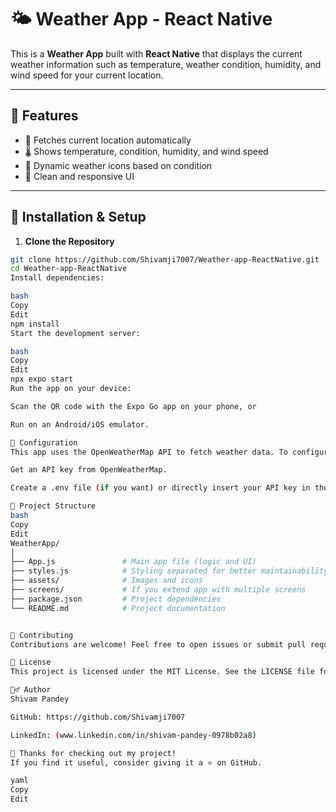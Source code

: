# 🌤️ Weather App - React Native

This is a **Weather App** built with **React Native** that displays the current weather information such as temperature, weather condition, humidity, and wind speed for your current location.

---

## 📱 Features

- 📍 Fetches current location automatically
- 🌡️ Shows temperature, condition, humidity, and wind speed
- 🌄 Dynamic weather icons based on condition
- 🎨 Clean and responsive UI

---

## 🚀 Installation & Setup

1. **Clone the Repository**

```bash
git clone https://github.com/Shivamji7007/Weather-app-ReactNative.git
cd Weather-app-ReactNative
Install dependencies:

bash
Copy
Edit
npm install
Start the development server:

bash
Copy
Edit
npx expo start
Run the app on your device:

Scan the QR code with the Expo Go app on your phone, or

Run on an Android/iOS emulator.

🔧 Configuration
This app uses the OpenWeatherMap API to fetch weather data. To configure:

Get an API key from OpenWeatherMap.

Create a .env file (if you want) or directly insert your API key in the relevant file in the code where API calls are made.

📂 Project Structure
bash
Copy
Edit
WeatherApp/
│
├── App.js               # Main app file (logic and UI)
├── styles.js            # Styling separated for better maintainability
├── assets/              # Images and icons
├── screens/             # If you extend app with multiple screens
├── package.json         # Project dependencies
└── README.md            # Project documentation


🤝 Contributing
Contributions are welcome! Feel free to open issues or submit pull requests.

📄 License
This project is licensed under the MIT License. See the LICENSE file for details.

🙋‍♂️ Author
Shivam Pandey

GitHub: https://github.com/Shivamji7007

LinkedIn: (www.linkedin.com/in/shivam-pandey-0978b02a8)

🎉 Thanks for checking out my project!
If you find it useful, consider giving it a ⭐ on GitHub.

yaml
Copy
Edit
    


